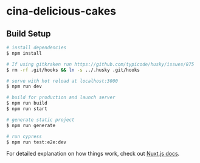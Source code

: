 # cina-delicious-cakes

## Build Setup

```bash
# install dependencies
$ npm install

# If using gitkraken run https://github.com/typicode/husky/issues/875
$ rm -rf .git/hooks && ln -s ../.husky .git/hooks

# serve with hot reload at localhost:3000
$ npm run dev

# build for production and launch server
$ npm run build
$ npm run start

# generate static project
$ npm run generate

# run cypress
$ npm run test:e2e:dev
```

For detailed explanation on how things work, check out [Nuxt.js docs](https://nuxtjs.org).
